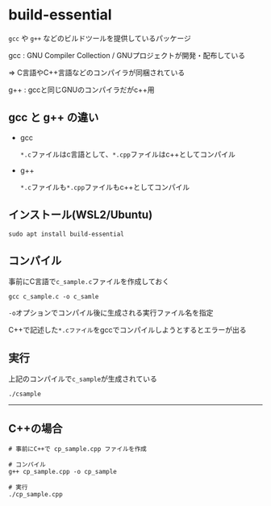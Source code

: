 # build-essential

`gcc` や `g++` などのビルドツールを提供しているパッケージ

gcc : GNU Compiler Collection / GNUプロジェクトが開発・配布している

=> C言語やC++言語などのコンパイラが同梱されている

g++ : gccと同じGNUのコンパイラだがc++用

## gcc と g++ の違い

- gcc

  `*.c`ファイルはc言語として、`*.cpp`ファイルはc++としてコンパイル

- g++

  `*.c`ファイルも`*.cpp`ファイルもc++としてコンパイル

## インストール(WSL2/Ubuntu)

```
sudo apt install build-essential
```

## コンパイル

事前にC言語で`c_sample.c`ファイルを作成しておく

```
gcc c_sample.c -o c_samle
```
`-o`オプションでコンパイル後に生成される実行ファイル名を指定

C++で記述した`*.cファイル`をgccでコンパイルしようとするとエラーが出る

## 実行

上記のコンパイルで`c_sample`が生成されている

```
./csample
```

---

## C++の場合

```
# 事前にC++で cp_sample.cpp ファイルを作成

# コンパイル
g++ cp_sample.cpp -o cp_sample

# 実行
./cp_sample.cpp
```

